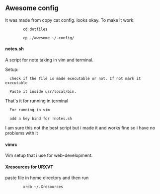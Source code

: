 ## Awesome config
It was made from copy cat config. looks okay.
To make it work:
            
            cd dotfiles
            
            cp ./awesome ~/.config/

#### notes.sh
A script for note taking in vim and terminal.

Setup:   
      
      check if the file is made executable or not. If not mark it executable   
      
      Paste it inside usr/local/bin.

That's it for running in terminal 
            
      For running in vim    
            
      add a key bind for !notes.sh


I am sure this not the best script but i made it and works fine so i have no problems with it

#### vimrc

Vim setup that i use for web-development.


#### Xresources for URXVT

paste file in home directory and then run
            
            xrdb ~/.Xresources
